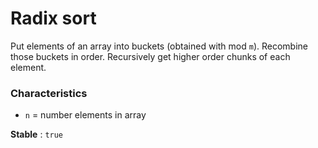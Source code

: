 # Radix sort

Put elements of an array into buckets (obtained with mod `m`). Recombine those buckets in order. Recursively get higher order chunks of each element.

### Characteristics

* `n` = number elements in array

**Stable** : `true`
